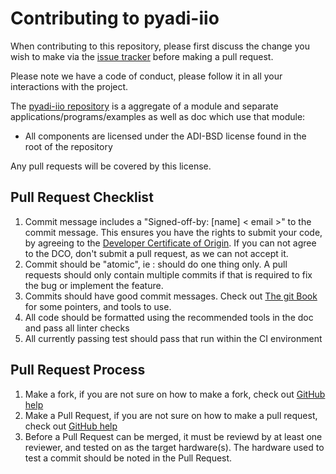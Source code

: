 # Contributing to pyadi-iio

When contributing to this repository, please first discuss the change you wish to make via the
[issue tracker](https://github.com/analogdevicesinc/pyadi-iio/issues) before making a pull request.

Please note we have a code of conduct, please follow it in all your interactions with the project.

The [pyadi-iio repository](https://github.com/analogdevicesinc/pyadi-iio) is a aggregate of a module
and separate applications/programs/examples as well as doc which use that module:
* All components are licensed under the ADI-BSD license found in the root of the repository

Any pull requests will be covered by this license.

## Pull Request Checklist

1. Commit message includes a "Signed-off-by: [name] < email >" to the commit message.
   This ensures you have the rights to submit your code, by agreeing to the
   [Developer Certificate of Origin](https://developercertificate.org/). If you can not agree to
   the DCO, don't submit a pull request, as we can not accept it.
2. Commit should be "atomic", ie : should do one thing only. A pull requests should only contain
   multiple commits if that is required to fix the bug or implement the feature.
3. Commits should have good commit messages. Check out [The git Book](https://git-scm.com/book/en/v2/Distributed-Git-Contributing-to-a-Project)
   for some pointers, and tools to use.
4. All code should be formatted using the recommended tools in the doc and pass all linter checks
5. All currently passing test should pass that run within the CI environment

## Pull Request Process

1. Make a fork, if you are not sure on how to make a fork, check out [GitHub help](https://help.github.com/en/github/getting-started-with-github/fork-a-repo)
2. Make a Pull Request, if you are not sure on how to make a pull request, check out [GitHub help](https://help.github.com/en/github/collaborating-with-issues-and-pull-requests/creating-a-pull-request-from-a-fork)
3. Before a Pull Request can be merged, it must be reviewd by at least one reviewer, and tested on as
   the target hardware(s). The hardware used to test a commit should be noted in the Pull Request.
